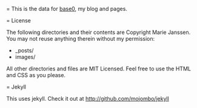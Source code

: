 = This is the data for [base0](http://base0.net), my blog and pages.

= License

The following directories and their contents are Copyright Marie Janssen. You may not reuse anything therein without my permission:

* _posts/
* images/

All other directories and files are MIT Licensed. Feel free to use the HTML and CSS as you please.

= Jekyll

This uses jekyll.  Check it out at http://github.com/mojombo/jekyll

